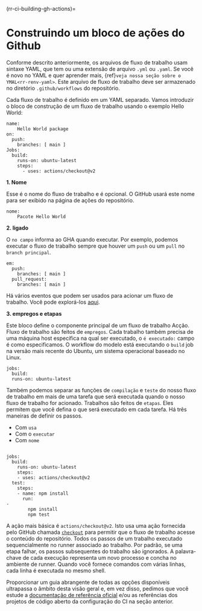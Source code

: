 (rr-ci-building-gh-actions)=
# Construindo um bloco de ações do Github

Conforme descrito anteriormente, os arquivos de fluxo de trabalho usam sintaxe YAML, que tem ou uma extensão de arquivo `.yml` ou `.yaml`. Se você é novo no YAML e quer aprender mais, {ref}`veja nossa seção sobre o YMAL<rr-renv-yaml>`. Este arquivo de fluxo de trabalho deve ser armazenado no diretório `.github/workflows` do repositório.

Cada fluxo de trabalho é definido em um YAML separado. Vamos introduzir o bloco de construção de um fluxo de trabalho usando o exemplo Hello World:

```
name:
    Hello World package
on:
  push:
    branches: [ main ]
Jobs:
  build:
    runs-on: ubuntu-latest
    steps:
      - uses: actions/checkout@v2
```

**1. Nome**

Esse é o nome do fluxo de trabalho e é opcional. O GitHub usará este nome para ser exibido na página de ações do repositório.
```
nome:
    Pacote Hello World
```

**2. ligado**

O `no campo` informa ao GHA quando executar. Por exemplo, podemos executar o fluxo de trabalho sempre que houver um `push` ou um `pull` no `branch principal`.
```
em:
  push:
    branches: [ main ]
  pull_request:
    branches: [ main ]
```
Há vários eventos que podem ser usados para acionar um fluxo de trabalho. Você pode explorá-los [aqui](https://docs.github.com/en/free-pro-team@latest/actions/reference/workflow-syntax-for-github-actions).

**3. empregos e etapas**

Este bloco define o componente principal de um fluxo de trabalho Acção. Fluxo de trabalho são feitos de `empregos`. Cada trabalho também precisa de uma máquina host específica na qual ser executado, o `é executado:` campo é como especificamos. O workflow do modelo está executando o `build` job na versão mais recente do Ubuntu, um sistema operacional baseado no Linux.

```
jobs:
  build:
  runs-on: ubuntu-latest
```

Também podemos separar as funções de `compilação` e `teste` do nosso fluxo de trabalho em mais de uma tarefa que será executada quando o nosso fluxo de trabalho for acionado. Trabalhos são feitos de `etapas`. Eles permitem que você defina o que será executado em cada tarefa. Há três maneiras de definir os passos.

- Com `usa`
- Com o `executar`
- Com `nome`

```

jobs:
  build:
    runs-on: ubuntu-latest
    steps:
    - uses: actions/checkout@v2
  test:
    steps:
    - name: npm install
      run: 
-
        npm install
        npm test
```

A ação mais básica é `actions/checkout@v2`. Isto usa uma ação fornecida pelo GitHub chamada [`checkout`](https://github.com/actions/checkout) para permitir que o fluxo de trabalho acesse o conteúdo do repositório. Todos os passos de um trabalho executado sequencialmente no runner associado ao trabalho. Por padrão, se uma etapa falhar, os passos subsequentes do trabalho são ignorados. A palavra-chave de cada execução representa um novo processo e concha no ambiente de runner. Quando você fornece comandos com várias linhas, cada linha é executada no mesmo shell.

Proporcionar um guia abrangente de todas as opções disponíveis ultrapassa o âmbito desta visão geral e, em vez disso, pedimos que você estude a [documentação de referência oficial](https://docs.github.com/en/actions/reference/workflow-syntax-for-github-actions) e/ou as referências dos projetos de código aberto da configuração do CI na seção anterior.
